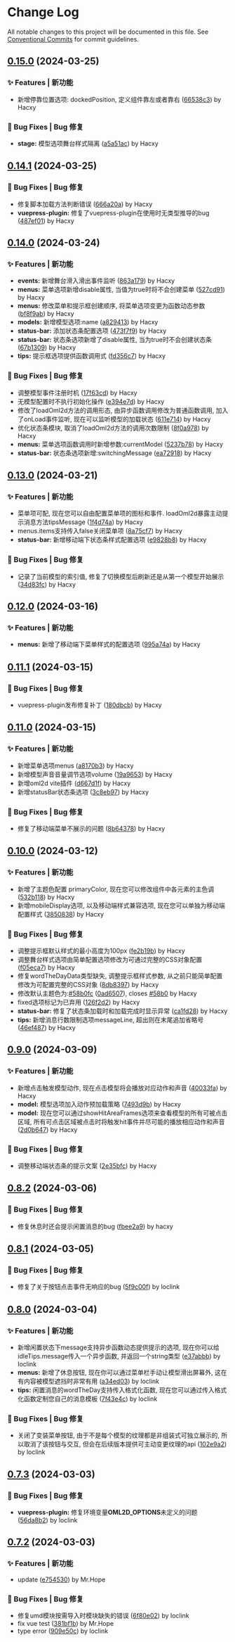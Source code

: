# Change Log

All notable changes to this project will be documented in this file.
See [Conventional Commits](https://conventionalcommits.org) for commit guidelines.

## [0.15.0](https://github.com/oh-my-live2d/oh-my-live2d/compare/v0.14.1...v0.15.0) (2024-03-25)

### ✨ Features | 新功能

- 新增停靠位置选项: dockedPosition, 定义组件靠左或者靠右 ([66538c3](https://github.com/oh-my-live2d/oh-my-live2d/commit/66538c38560e3d7c29cfa669e6dccfad6a4b6616)) by Hacxy

### 🐛 Bug Fixes | Bug 修复

- **stage:** 模型选项舞台样式隔离 ([a5a51ac](https://github.com/oh-my-live2d/oh-my-live2d/commit/a5a51ac850758e3938e1ad88fc7d69a1d2a60bfb)) by Hacxy

## [0.14.1](https://github.com/oh-my-live2d/oh-my-live2d/compare/v0.14.0...v0.14.1) (2024-03-25)

### 🐛 Bug Fixes | Bug 修复

- 修复脚本加载方法判断错误 ([666a20a](https://github.com/oh-my-live2d/oh-my-live2d/commit/666a20a01433efda3cb32caccc57744faeff0efb)) by Hacxy
- **vuepress-plugin:** 修复了vuepress-plugin在使用时无类型推导的bug ([487ef01](https://github.com/oh-my-live2d/oh-my-live2d/commit/487ef01bf9bc8f4aa16b37916f39d32fc0d67007)) by Hacxy

## [0.14.0](https://github.com/oh-my-live2d/oh-my-live2d/compare/v0.13.0...v0.14.0) (2024-03-24)

### ✨ Features | 新功能

- **events:** 新增舞台滑入滑出事件监听 ([863a179](https://github.com/oh-my-live2d/oh-my-live2d/commit/863a1792061a2786edfd65b9f7345d08e58e52c4)) by Hacxy
- **menus:** 菜单选项新增disable属性, 当值为true时将不会创建菜单 ([527cd91](https://github.com/oh-my-live2d/oh-my-live2d/commit/527cd91aa7c422d88b25e36cbdf016f8211a4218)) by Hacxy
- **menus:** 修改菜单和提示框创建顺序, 将菜单选项变更为函数动态参数 ([bf8f9ab](https://github.com/oh-my-live2d/oh-my-live2d/commit/bf8f9abf76fa32ea2b7f45e8824e9f3410260acd)) by Hacxy
- **models:** 新增模型选项:name ([a829413](https://github.com/oh-my-live2d/oh-my-live2d/commit/a829413c72e392ede5cfa134e9c97aca4d628364)) by Hacxy
- **status-bar:** 添加状态条配置选项 ([473f7f9](https://github.com/oh-my-live2d/oh-my-live2d/commit/473f7f9bfc0c3e10d09146f34cc54d48a8bf535d)) by Hacxy
- **status-bar:** 状态条选项新增了disable属性, 当为true时不会创建状态条 ([67b1309](https://github.com/oh-my-live2d/oh-my-live2d/commit/67b13097ae6de98bd3ffe52f52304f0b6d829342)) by Hacxy
- **tips:** 提示框选项提供函数调用式 ([fd356c7](https://github.com/oh-my-live2d/oh-my-live2d/commit/fd356c7599eeb361e6c1088105f17711647c534c)) by Hacxy

### 🐛 Bug Fixes | Bug 修复

- 调整模型事件注册时机 ([17f63cd](https://github.com/oh-my-live2d/oh-my-live2d/commit/17f63cdb90cdcadc905e61b3b19442b95d87b55a)) by Hacxy
- 无模型配置时不执行初始化操作 ([e394e7d](https://github.com/oh-my-live2d/oh-my-live2d/commit/e394e7d50980ee685d069736663c6e0ef676c310)) by Hacxy
- 修改了loadOml2d方法的调用形态, 由异步函数调用修改为普通函数调用, 加入了onLoad事件监听, 现在可以监听模型的加载状态 ([611e714](https://github.com/oh-my-live2d/oh-my-live2d/commit/611e714293f8f09629103263f45d54b48574ece9)) by Hacxy
- 优化状态条模块, 取消了loadOml2d方法的调用次数限制 ([8f0a978](https://github.com/oh-my-live2d/oh-my-live2d/commit/8f0a9789328b50c628709c25edc506a24b9317ea)) by Hacxy
- **menus:** 菜单选项函数调用时新增参数:currentModel ([5237b78](https://github.com/oh-my-live2d/oh-my-live2d/commit/5237b781c32f41ee6d8680afbc3e6f370d178831)) by Hacxy
- **status-bar:** 状态条选项新增:switchingMessage ([ea72918](https://github.com/oh-my-live2d/oh-my-live2d/commit/ea7291881f906fb3974d56947e7d14e88b21e7af)) by Hacxy

## [0.13.0](https://github.com/oh-my-live2d/oh-my-live2d/compare/v0.12.0...v0.13.0) (2024-03-21)

### ✨ Features | 新功能

- 菜单项可配, 现在您可以自由配置菜单项的图标和事件. loadOml2d暴露主动提示消息方法tipsMessage ([1f4d74a](https://github.com/oh-my-live2d/oh-my-live2d/commit/1f4d74a2e057de81d5e4c11a958b61d87f30adeb)) by Hacxy
- menus.items支持传入false关闭菜单项 ([8a75cf7](https://github.com/oh-my-live2d/oh-my-live2d/commit/8a75cf7cee9e272ee9abd275d0f1f92214493979)) by Hacxy
- **status-bar:** 新增移动端下状态条样式配置选项 ([e9828b8](https://github.com/oh-my-live2d/oh-my-live2d/commit/e9828b8ab0aab9a939c03f0f5dd06e5d776d2172)) by Hacxy

### 🐛 Bug Fixes | Bug 修复

- 记录了当前模型的索引值, 修复了切换模型后刷新还是从第一个模型开始展示 ([34d83fc](https://github.com/oh-my-live2d/oh-my-live2d/commit/34d83fcf6620f6d37a4534a816aea196be7d52a0)) by Hacxy

## [0.12.0](https://github.com/oh-my-live2d/oh-my-live2d/compare/v0.11.1...v0.12.0) (2024-03-16)

### ✨ Features | 新功能

- **menus:** 新增了移动端下菜单样式的配置选项 ([995a74a](https://github.com/oh-my-live2d/oh-my-live2d/commit/995a74abb46f3762068fe099cdb402548ad136e6)) by Hacxy

## [0.11.1](https://github.com/oh-my-live2d/oh-my-live2d/compare/v0.11.0...v0.11.1) (2024-03-15)

### 🐛 Bug Fixes | Bug 修复

- vuepress-plugin发布修复补丁 ([180dbcb](https://github.com/oh-my-live2d/oh-my-live2d/commit/180dbcb9847c41b6dc9821ed5cc8fb4bd6584e06)) by Hacxy

## [0.11.0](https://github.com/oh-my-live2d/oh-my-live2d/compare/v0.10.0...v0.11.0) (2024-03-15)

### ✨ Features | 新功能

- 新增菜单选项menus ([a8170b3](https://github.com/oh-my-live2d/oh-my-live2d/commit/a8170b3b3be8df15d63afc3d32e8896f35d54b0e)) by Hacxy
- 新增模型声音音量调节选项volume ([19a9653](https://github.com/oh-my-live2d/oh-my-live2d/commit/19a9653f98b73b94955d89681096422d491c9a94)) by Hacxy
- 新增oml2d vite插件 ([d667d1f](https://github.com/oh-my-live2d/oh-my-live2d/commit/d667d1f69277798b9e10095870f25c4e57c52745)) by Hacxy
- 新增statusBar状态条选项 ([3c8eb97](https://github.com/oh-my-live2d/oh-my-live2d/commit/3c8eb97a4339622658037b381e05956d5725accd)) by Hacxy

### 🐛 Bug Fixes | Bug 修复

- 修复了移动端菜单不展示的问题 ([8b64378](https://github.com/oh-my-live2d/oh-my-live2d/commit/8b6437849be2fec3b50c60a7986c082402f6d0a5)) by Hacxy

## [0.10.0](https://github.com/oh-my-live2d/oh-my-live2d/compare/v0.9.0...v0.10.0) (2024-03-12)

### ✨ Features | 新功能

- 新增了主题色配置 primaryColor, 现在您可以修改组件中各元素的主色调 ([532b118](https://github.com/oh-my-live2d/oh-my-live2d/commit/532b118f5a4828b7cd3b28d22e5fefe3f7c12381)) by Hacxy
- 新增mobileDisplay选项, 以及移动端样式兼容选项, 现在您可以单独为移动端配置样式 ([3850838](https://github.com/oh-my-live2d/oh-my-live2d/commit/385083813fabdb2e50b3a6d955c4ab142ea3e431)) by Hacxy

### 🐛 Bug Fixes | Bug 修复

- 调整提示框默认样式的最小高度为100px ([fe2b19b](https://github.com/oh-my-live2d/oh-my-live2d/commit/fe2b19b622df945cc413eb1eaa35557630ea73b9)) by Hacxy
- 调整舞台样式选项由简单配置选项修改为可通过完整的CSS对象配置 ([f05eca7](https://github.com/oh-my-live2d/oh-my-live2d/commit/f05eca712a0fc7b26610af70c862517d9efddf2c)) by Hacxy
- 修复wordTheDayData类型缺失, 调整提示框样式参数, 从之前只能简单配置修改为可配置完整的CSS对象 ([8db8397](https://github.com/oh-my-live2d/oh-my-live2d/commit/8db8397621c543ff7fd385f901ccc6f6b359a423)) by Hacxy
- 修改默认主题色为:[#58b0fc](https://github.com/oh-my-live2d/oh-my-live2d/issues/58b0fc) ([0ad6507](https://github.com/oh-my-live2d/oh-my-live2d/commit/0ad6507d00597fdf39622b7da6900567de972741)), closes [#58b0](https://github.com/oh-my-live2d/oh-my-live2d/issues/58b0) by Hacxy
- fixed选项标记为已弃用 ([126f2d2](https://github.com/oh-my-live2d/oh-my-live2d/commit/126f2d2c9478bfaed91e8d2f8dd09166455370e4)) by Hacxy
- **status-bar:** 修复了状态条加载时和加载完成时显示异常 ([ca1fd28](https://github.com/oh-my-live2d/oh-my-live2d/commit/ca1fd2868b3bcd4f2748b90fbf5941213b385169)) by Hacxy
- **tips:** 新增消息行数限制选项messageLine, 超出则在末尾追加省略号 ([46ef487](https://github.com/oh-my-live2d/oh-my-live2d/commit/46ef48713bddb92814d48c310c7bdfbe1e860a58)) by Hacxy

## [0.9.0](https://github.com/oh-my-live2d/oh-my-live2d/compare/v0.8.2...v0.9.0) (2024-03-09)

### ✨ Features | 新功能

- 新增点击触发模型动作, 现在点击模型将会播放对应动作和声音 ([40033fa](https://github.com/oh-my-live2d/oh-my-live2d/commit/40033fae668670e5c79732e267db3433fbe7d61a)) by Hacxy
- **model:** 模型选项加入动作预加载策略 ([7493d9b](https://github.com/oh-my-live2d/oh-my-live2d/commit/7493d9bd786857c8b51e07aff95db22c40fd762c)) by Hacxy
- **model:** 现在您可以通过showHitAreaFrames选项来查看模型的所有可被点击区域, 所有可点击区域被点击时将触发hit事件并尽可能的播放相应动作和声音 ([2d0b647](https://github.com/oh-my-live2d/oh-my-live2d/commit/2d0b647fce318ef50e4a0e9b065217c7d31da055)) by Hacxy

### 🐛 Bug Fixes | Bug 修复

- 调整移动端状态条的提示文案 ([2e35bfc](https://github.com/oh-my-live2d/oh-my-live2d/commit/2e35bfc17e9178e335bbb2a4e73c85710e12952d)) by Hacxy

## [0.8.2](https://github.com/oh-my-live2d/oh-my-live2d/compare/v0.8.1...v0.8.2) (2024-03-06)

### 🐛 Bug Fixes | Bug 修复

- 修复休息时还会提示闲置消息的bug ([fbee2a9](https://github.com/oh-my-live2d/oh-my-live2d/commit/fbee2a9190db20a39a5836223b34db96a0eb4aeb)) by hacxy

## [0.8.1](https://github.com/oh-my-live2d/oh-my-live2d/compare/v0.8.0...v0.8.1) (2024-03-05)

### 🐛 Bug Fixes | Bug 修复

- 修复了关于按钮点击事件无响应的bug ([5f9c00f](https://github.com/oh-my-live2d/oh-my-live2d/commit/5f9c00f85d76c38fd9e3afd723c066e037004fa5)) by loclink

## [0.8.0](https://github.com/oh-my-live2d/oh-my-live2d/compare/v0.7.3...v0.8.0) (2024-03-04)

### ✨ Features | 新功能

- 新增闲置状态下message支持异步函数动态提供提示的选项, 现在你可以给idleTips.message传入一个异步函数, 并返回一个string类型 ([e37abbb](https://github.com/oh-my-live2d/oh-my-live2d/commit/e37abbb11ae6698c41af81cb3d0cab01c775f95d)) by loclink
- **menus:** 新增了休息按钮, 现在你可以通过菜单栏手动让模型滑出屏幕外, 这在有内容被模型遮挡时非常有用 ([a34ed03](https://github.com/oh-my-live2d/oh-my-live2d/commit/a34ed03928d8b238636c9e6d79781b3e20539939)) by loclink
- **tips:** 闲置消息的wordTheDay支持传入格式化函数, 现在您可以通过传入格式化函数定制您自己的消息模板 ([7f43e4c](https://github.com/oh-my-live2d/oh-my-live2d/commit/7f43e4c66b801774c248a80c9e20337eea26de89)) by loclink

### 🐛 Bug Fixes | Bug 修复

- 关闭了变装菜单按钮, 由于不是每个模型的纹理都是非组装式可独立展示的, 所以取消了该按钮与交互, 但会在后续版本提供可主动变更纹理的api ([102e9a2](https://github.com/oh-my-live2d/oh-my-live2d/commit/102e9a2b12d4f8f71ceda2c9b2e16f419d8313df)) by loclink

## [0.7.3](https://github.com/oh-my-live2d/oh-my-live2d/compare/v0.7.2...v0.7.3) (2024-03-03)

### 🐛 Bug Fixes | Bug 修复

- **vuepress-plugin:** 修复环境变量**OML2D_OPTIONS**未定义的问题 ([56da8b2](https://github.com/oh-my-live2d/oh-my-live2d/commit/56da8b2b45f4a6b42c5625774bb8a6a92a2deef9)) by loclink

## [0.7.2](https://github.com/oh-my-live2d/oh-my-live2d/compare/v0.7.1...v0.7.2) (2024-03-03)

### ✨ Features | 新功能

- update ([e754530](https://github.com/oh-my-live2d/oh-my-live2d/commit/e754530135ebde24af23e84e81f0a88aa4a9cd95)) by Mr.Hope

### 🐛 Bug Fixes | Bug 修复

- 修复umd模块按需导入时模块缺失的错误 ([6f80e02](https://github.com/oh-my-live2d/oh-my-live2d/commit/6f80e022a0a062e1c8020ccb01233ba8f323e5cb)) by loclink
- fix vue test ([381bf1b](https://github.com/oh-my-live2d/oh-my-live2d/commit/381bf1b015c54aef98d1b38ece846b392f6563b2)) by Mr.Hope
- type error ([909e50c](https://github.com/oh-my-live2d/oh-my-live2d/commit/909e50c60caac1d68cd019fc425343258cea6ab7)) by loclink
